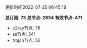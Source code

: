 更新时间2022-07-25 06:45:18

**总订阅: 73**
**总节点: 2834**
**有效节点: 471**
- v2ray节点: 78
- ss节点: 341
- trojan节点: 52
